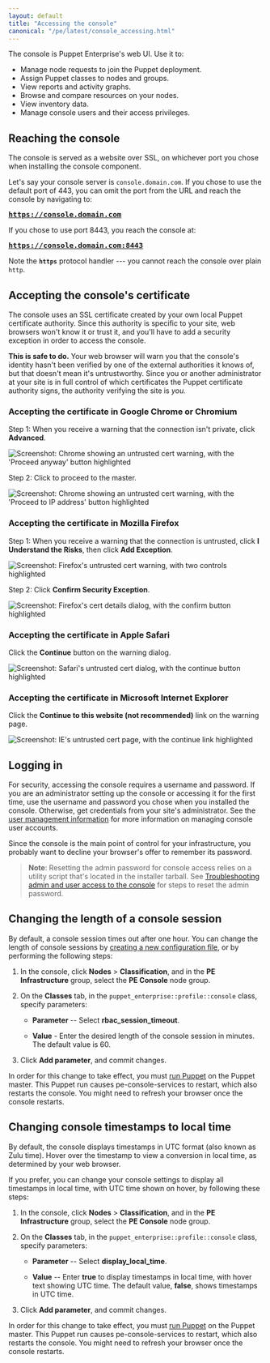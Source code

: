 ```yaml
---
layout: default
title: "Accessing the console"
canonical: "/pe/latest/console_accessing.html"
---
```


The console is Puppet Enterprise's web UI. Use it to:

* Manage node requests to join the Puppet deployment.
* Assign Puppet classes to nodes and groups.
* View reports and activity graphs.
* Browse and compare resources on your nodes.
* View inventory data.
* Manage console users and their access privileges.


Reaching the console
-----

The console is served as a website over SSL, on whichever port you chose when installing the console component.

Let's say your console server is `console.domain.com`. If you chose to use the default port of 443, you can omit the port from the URL and reach the console by navigating to:

<big><strong><code>https://console.domain.com</code></strong></big>

If you chose to use port 8443, you reach the console at:

<big><strong><code>https://console.domain.com:8443</code></strong></big>

Note the **`https`** protocol handler --- you cannot reach the console over plain `http`.

Accepting the console's certificate
-----

The console uses an SSL certificate created by your own local Puppet certificate authority. Since this authority is specific to your site, web browsers won't know it or trust it, and you'll have to add a security exception in order to access the console.

**This is safe to do.** Your web browser will warn you that the console's identity hasn't been verified by one of the external authorities it knows of, but that doesn't mean it's untrustworthy. Since you or another administrator at your site is in full control of which certificates the Puppet certificate authority signs, the authority verifying the site is _you._

### Accepting the certificate in Google Chrome or Chromium

Step 1: When you receive a warning that the connection isn't private, click **Advanced**.

![Screenshot: Chrome showing an untrusted cert warning, with the 'Proceed anyway' button highlighted][cert_chrome1]

Step 2: Click to proceed to the master.

![Screenshot: Chrome showing an untrusted cert warning, with the 'Proceed to IP address' button highlighted][cert_chrome2]

### Accepting the certificate in Mozilla Firefox

Step 1: When you receive a warning that the connection is untrusted, click **I Understand the Risks**, then click **Add Exception**.

![Screenshot: Firefox's untrusted cert warning, with two controls highlighted][cert_firefox1]

Step 2: Click **Confirm Security Exception**.

![Screenshot: Firefox's cert details dialog, with the confirm button highlighted][cert_firefox2]

### Accepting the certificate in Apple Safari

Click the __Continue__ button on the warning dialog.

![Screenshot: Safari's untrusted cert dialog, with the continue button highlighted][cert_safari]

### Accepting the certificate in Microsoft Internet Explorer

Click the __Continue to this website (not recommended)__ link on the warning page.

![Screenshot: IE's untrusted cert page, with the continue link highlighted][cert_ie]

[cert_chrome1]: ./images/console/accessing_cert_chrome1.png
[cert_chrome2]: ./images/console/accessing_cert_chrome2.png
[cert_firefox1]: ./images/console/accessing_cert_firefox1.png
[cert_firefox2]: ./images/console/accessing_cert_firefox2.png
[cert_safari]: ./images/console/accessing_cert_safari.png
[cert_ie]: ./images/console/accessing_cert_ie.png
[login]: ./images/console/accessing_login.png
[client_cert_dialog]: ./images/client_cert_dialog.png



Logging in
-----

For security, accessing the console requires a username and password. If you are an administrator setting up the console or accessing it for the first time, use the username and password you chose when you installed the console. Otherwise, get credentials from your site's administrator. See the [user management information](./rbac_user_roles.html#troubleshooting-admin-and-user-access-to-the-console) for more information on managing console user accounts.

Since the console is the main point of control for your infrastructure, you probably want to decline your browser's offer to remember its password.

>**Note**: Resetting the admin password for console access relies on a utility script that's located in the installer tarball. See [Troubleshooting admin and user access to the console](./rbac_user_roles.html#troubleshooting-admin-and-user-access-to-the-console) for steps to reset the admin password.


Changing the length of a console session
-----

By default, a console session times out after one hour. You can change the length of console sessions by [creating a new configuration file](./console_config.html#changing-session-duration), or by performing the following steps:

1. In the console, click **Nodes** > **Classification**, and in the **PE Infrastructure** group, select the **PE Console** node group.

2. On the **Classes** tab, in the `puppet_enterprise::profile::console` class, specify parameters:

   - **Parameter** -- Select **rbac_session_timeout**.

   - **Value** - Enter the desired length of the console session in minutes. The default value is 60.

3. Click **Add parameter**, and commit changes.

In order for this change to take effect, you must [run Puppet](./console_classes_groups_running_puppet.html#options-for-running-puppet-on-agent-nodes) on the Puppet master. This Puppet run causes pe-console-services to restart, which also restarts the console. You might need to refresh your browser once the console restarts. 


Changing console timestamps to local time
-----

By default, the console displays timestamps in UTC format (also known as Zulu time). Hover over the timestamp to view a conversion in local time, as determined by your web browser.

If you prefer, you can change your console settings to display all timestamps in local time, with UTC time shown on hover, by following these steps:

1. In the console, click **Nodes** > **Classification**, and in the **PE Infrastructure** group, select the **PE Console** node group.

2. On the **Classes** tab, in the `puppet_enterprise::profile::console` class, specify parameters:

   - **Parameter** -- Select **display_local_time**.

   - **Value** -- Enter **true** to display timestamps in local time, with hover text showing UTC time. The default value, **false**, shows timestamps in UTC time.

3. Click **Add parameter**, and commit changes.

In order for this change to take effect, you must [run Puppet](./console_classes_groups_running_puppet.html#options-for-running-puppet-on-agent-nodes) on the Puppet master. This Puppet run causes pe-console-services to restart, which also restarts the console. You might need to refresh your browser once the console restarts. 





